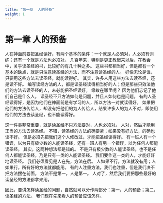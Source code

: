 ```yaml
---
title: "第一章  人的预备"
weight: 1
---
```


# 第一章 人的预备


人在神面前要把圣经读好，有两个基本的条件：一个就是人必须对，人必须有训练；还有一个就是方法也必须对。
几百年来，特别是更正教起来以后，在教会中，关乎读圣经的书，比较好的有几十种之多。
这些书都相当好，但是都有一个基本的缺点，就是只注意读圣经的方法，而不注意读圣经的人。
好像无论是谁，只要用这些方法去读圣经，就能读得好。
其实，许多人用这些方法去读圣经，还是读不好。
编写读经方法的人，都是读圣经读得相当好的人；但是那些只效法他们的方法去读圣经的人，未必能把圣经读好。
缘故在哪里呢？
因为他们忘记了他们自己是什么人。
读圣经不只方法如何是问题，并且人如何也是问题。
有的人圣经读得好，是因为他们在神面前是有学习的人，所以方法一对就读得好。
如果把他们的方法传给人，却没有把他们的为人传给人，结果许多人的为人不对，即使用他们的方法去读圣经，也不能读得好。

这一件事非常重要，就是读圣经不只方法要对，人也必须对。
人对，然后才能用正当的方法去读圣经。
不错，读圣经的方法的确要紧；如果没有好方法，的确也读不好。
但是必须先把我们这个人修改过，才能把圣经读得好。
有一班人有一个错误，以为只有极少数的人能读圣经，还有一班人有另一个错误，以为任何人都能读圣经。
其实，这两种想法都是错的。
不是只有极少数的人能读圣经，也不是任何人都能读圣经，乃是只有一类的人能读圣经。
我们要作这一类的人，才能好好地读圣经。
我们必须看见是人在先，方法在后。
人如果不行，方法就没有用；人如果行，所有好的方法就都能用。
有的人注重方法，我们也注重，但是我们决不把方法摆在前面。
方法不是第一，人是第一。
人对了，然后我们要把那些最好的读圣经的方法都拿来用。

因此，要讲怎样读圣经的问题，自然就可以分作两部分：第一，人的预备；第二，读圣经的方法。
我们现在先来看人的预备应该怎样。
